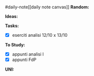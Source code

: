 #daily-note[[daily note canvas]] 
**Random:**


**Ideas:**


**Tasks:**
- [x] eserciti analisi 12/10 x 13/10

**To Study:**
- [x] appunti analisi I
- [x] appunti FdP

**UNI:**

